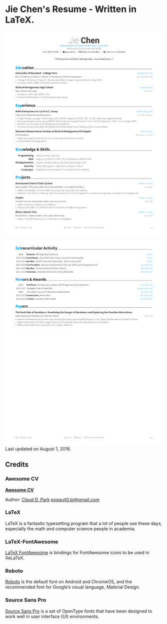 # Jie Chen's Resume - Written in LaTeX.


![resume-1.png](https://raw.githubusercontent.com/JChenByte/Resume/master/resume-1.png)

![resume-2.png](https://raw.githubusercontent.com/JChenByte/Resume/master/resume-2.png)
Last updated on August 1, 2016.

## Credits

### Awesome CV

[**Awesome CV**](https://github.com/posquit0/Awesome-CV) 

Author: [Claud D. Park](http://www.posquit0.com) <posquit0.bj@gmail.com> 

### LaTeX

LaTeX is a fantastic typesetting program that a lot of people use these days, especially the math and computer science people in academia.

### LaTeX-FontAwesome

[LaTeX FontAwesome](https://github.com/furl/latex-fontawesome) is bindings for FontAwesome icons to be used in XeLaTeX.

### Roboto

[Roboto](https://github.com/google/roboto) is the default font on Android and ChromeOS, and the recommended font for Google’s visual language, Material Design.

### Source Sans Pro

[Source Sans Pro](https://github.com/adobe-fonts/source-sans-pro) is a set of OpenType fonts that have been designed to work well in user interface (UI) environments.
